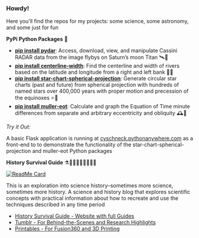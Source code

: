 ### Howdy!

Here you'll find the repos for my projects: some science, some astronomy, and some just for fun

**PyPi Python Packages** 🐍

- **[pip install pydar](https://pypi.org/project/pydar/)**: Access, download, view, and manipulate Cassini RADAR data from the image flybys on Saturn’s moon Titan 🛰️🐍
- **[pip install centerline-width](https://pypi.org/project/centerline-width/)**: Find the centerline and width of rivers based on the latitude and longitude from a right and left bank 🌊🐍
- **[pip install star-chart-spherical-projection](https://pypi.org/project/star-chart-spherical-projection/)**: Generate circular star charts (past and future) from spherical projection with hundreds of named stars over 400,000 years with proper motion and precession of the equinoxes ⭐🐍
- **[pip install muller-eot](https://pypi.org/project/muller-eot/)**: Calculate and graph the Equation of Time minute differences from separate and arbitrary eccentricity and obliquity 🕰️🐍

*Try it Out:*

A basic Flask application is running at [cyschneck.pythonanywhere.com](http://cyschneck.pythonanywhere.com/) as a front-end to to demonstrate the functionality of the star-chart-spherical-projection and muller-eot Python packages

**History Survival Guide** ⚗️👩🏽‍🚀🧮👨🏽‍🚀🔭

[![ReadMe Card](https://github-readme-stats.vercel.app/api/pin/?username=cyschneck&repo=History-Survival-Guide)](https://github.com/cyschneck/History-Survival-Guide)

This is an exploration into science history–sometimes more science, sometimes more history. A science and history blog that explores scientific concepts with practical information about how to recreate and use the techniques described in any time period

- [History Survival Guide - Website with full Guides](https://historysurvivalguide.com/)
- [Tumblr - For Behind-the-Scenes and Research Highlights](https://historysurvivalguide.tumblr.com)
- [Printables - For Fusion360 and 3D Printing](https://www.printables.com/social/328713-cyschneck/about)


<!--
**cyschneck/cyschneck** is a ✨ _special_ ✨ repository because its `README.md` (this file) appears on your GitHub profile.

Here are some ideas to get you started:

- Hi there 👋
- 🔭 I’m currently working on ...
- 🌱 I’m currently learning ...
- 👯 I’m looking to collaborate on ...
- 🤔 I’m looking for help with ...
- 💬 Ask me about ...
- 📫 How to reach me: ...
- 😄 Pronouns: ...
- ⚡ Fun fact: ...
-->
